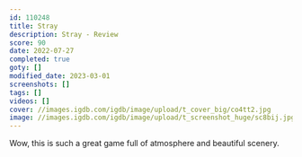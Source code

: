 ```yaml
---
id: 110248
title: Stray
description: Stray - Review
score: 90
date: 2022-07-27
completed: true
goty: []
modified_date: 2023-03-01
screenshots: []
tags: []
videos: []
cover: //images.igdb.com/igdb/image/upload/t_cover_big/co4tt2.jpg
image: //images.igdb.com/igdb/image/upload/t_screenshot_huge/sc8bij.jpg
---
```

Wow, this is such a great game full of atmosphere and beautiful scenery.